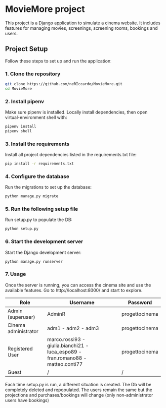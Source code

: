 # MovieMore project

This project is a Django application to simulate a cinema website. It includes features for managing movies, screenings, screening rooms, bookings and users.


## Project Setup

Follow these steps to set up and run the application:

### 1. Clone the repository
```bash
git clone https://github.com/neRIccardo/MovieMore.git
cd MovieMore
```
### 2. Install pipenv

Make sure pipenv is installed.
Locally install dependencies, then open virtual-environment shell with:

```bash
pipenv install
pipenv shell
```
### 3. Install the requirements
Install all project dependencies listed in the requirements.txt file:
```bash
pip install -r requirements.txt
```
### 4. Configure the database
Run the migrations to set up the database:
```bash
python manage.py migrate
```
### 5. Run the following setup file
Run setup.py to populate the DB:
```bash
python setup.py
```
### 6. Start the development server
Start the Django development server:
```bash
python manage.py runserver
```
### 7. Usage
Once the server is running, you can access the cinema site and use the available features.
Go to http://localhost:8000/ and start to explore.

| Role                 | Username                                                                            | Password       |
|----------------------|-------------------------------------------------------------------------------------|----------------|
| Admin (superuser)    | AdminR                                                                              | progettocinema |
| Cinema administrator | adm1 - adm2 - adm3                                                                  | progettocinema |
| Registered User      | marco.rossi93 - giulia.bianchi21 - luca_espo89 - fran.romano88 - 	matteo.conti77   | progettocinema |
| Guest                | /                                                                                   | /              |

Each time setup.py is run, a different situation is created. The Db will be completely deleted and repopulated. The users remain the same but the projections and purchases/bookings will change (only non-administrator users have bookings)
